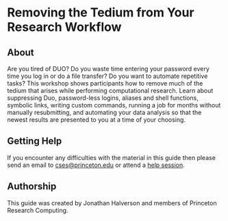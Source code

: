 # Removing the Tedium from Your Research Workflow

## About

Are you tired of DUO? Do you waste time entering your password every time you log in or do a file transfer? Do you want to automate repetitive tasks? This workshop shows participants how to remove much of the tedium that arises while performing computational research. Learn about suppressing Duo, password-less logins, aliases and shell functions, symbolic links, writing custom commands, running a job for months without manually resubmitting, and automating your data analysis so that the newest results are presented to you at a time of your choosing.

<!--## Workshop Survey

Toward the end of the workshop please complete [this survey](https://forms.gle/rrBLgZYPjyLHYxFR7).-->

## Getting Help

If you encounter any difficulties with the material in this guide then please send an email to <a href="mailto:cses@princeton.edu">cses@princeton.edu</a> or attend a <a href="https://researchcomputing.princeton.edu/education/help-sessions">help session</a>.

## Authorship

This guide was created by Jonathan Halverson and members of Princeton Research Computing.
